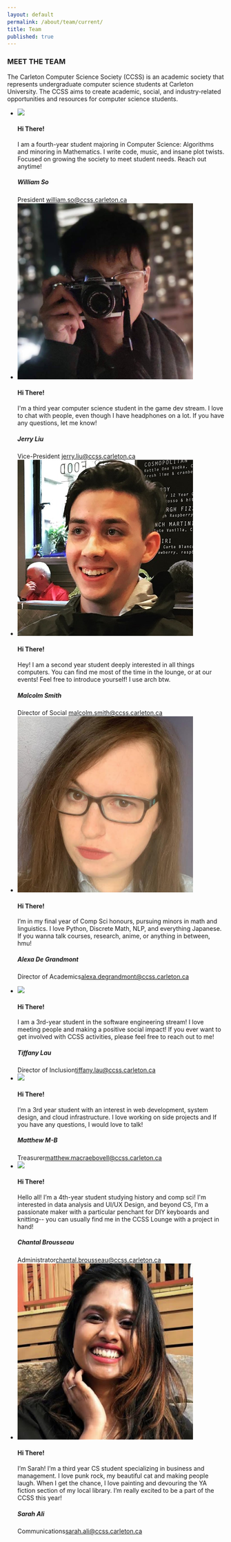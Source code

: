 ```yaml
---
layout: default
permalink: /about/team/current/
title: Team
published: true
---
```

<div class="heading-title text-center">
<h3 class="text-uppercase">MEET THE TEAM </h3>
<p class="p-top-30 half-txt">The Carleton Computer Science Society (CCSS) is an academic society that represents undergraduate computer science students at Carleton University. The CCSS aims to create academic, social, and industry-related opportunities and resources for computer science students.</p>
<div class = "content-team">
  <ul >
    <!-- ----Person 1 -->
    <li>
      <div class="team-member">
        <div class="team-img">
          <img img src="/images/about-pics/william_so2019.jpg" class="img-responsive">
        </div>
        <div class="team-hover">
          <div class="desk">
            <h4>Hi There!</h4>
            <p>I am a fourth-year student majoring in Computer Science: Algorithms and minoring in Mathematics. I write code, music, and insane plot twists. Focused on growing the society to meet student needs. Reach out anytime!</p>
          </div>
        </div>
        <div class="team-title">
          <h5>William So</h5>
          <span>President <span> <a href ="mailto:william.so@ccss.carleton.ca" target ="_top">william.so@ccss.carleton.ca</a></span> </span>
        </div>
      </div>
    </li>
    <!-- ----Person 2 -->
    <li>
      <div class="team-member">
        <div class="team-img">
          <img img src="/images/about-pics/jerry.png" class="img-responsive">
        </div>
        <div class="team-hover">
          <div class="desk">
            <h4>Hi There!</h4>
            <p>I'm a third year computer science student in the game dev stream. I love to chat with people, even though I have headphones on a lot. If you have any questions, let me know! </p>
          </div>
        </div>
        <div class="team-title">
          <h5>Jerry Liu</h5>
          <span>Vice-President<span> <a href ="mailto:jerry.liu@ccss.carleton.ca" target="_top"> jerry.liu@ccss.carleton.ca</a></span> </span>
        </div>
      </div>
    </li>
    <!-- ----Person 3 -->
    <li>
      <div class="team-member">
        <div class="team-img">
          <img img src="/images/about-pics/malcolm.png" class="img-responsive">
        </div>
        <div class="team-hover">
          <div class="desk">
            <h4>Hi There!</h4>
            <p>Hey! I am a second year student deeply interested in all things computers. You can find me most of the time in the lounge, or at our events! Feel free to introduce yourself! I use arch btw.</p>
          </div>
        </div>
        <div class="team-title">
          <h5>Malcolm Smith</h5>
          <span>Director of Social <span> <a href ="mailto:malcolm.smith@ccss.carleton.ca" target ="_top">malcolm.smith@ccss.carleton.ca</a></span> </span>
        </div>
      </div>
    </li>
    <!-- ----Person 4 -->
    <li>
      <div class="team-member">
        <div class="team-img">
          <img img src="/images/about-pics/alexa.png" class="img-responsive">
        </div>
        <div class="team-hover">
          <div class="desk">
            <h4>Hi There!</h4>
            <p>I’m in my final year of Comp Sci honours, pursuing minors in math and linguistics. I love Python, Discrete Math, NLP, and everything Japanese. If you wanna talk courses, research, anime, or anything in between, hmu!</p>
          </div>
        </div>
        <div class="team-title">
          <h5>Alexa De Grandmont</h5>
          <span>Director of Academics<span><a href="mailto:alexa.degrandmont@ccss.carleton.ca" target ="_top">alexa.degrandmont@ccss.carleton.ca</a></span> </span>
        </div>
      </div>
    </li>
  </ul>
</div>
<div class = "content-team">
  <ul>
     <!-- ----Person 5 -->
    <li>
      <div class="team-member">
        <div class="team-img">
          <img img src="/images/about-pics/tiffany_lau.jpg" class="img-responsive">
        </div>
        <div class="team-hover">
          <div class="desk">
            <h4>Hi There!</h4>
            <p>I am a 3rd-year student in the software engineering stream! I love meeting people and making a positive social impact! If you ever want to get involved with CCSS activities, please feel free to reach out to me!</p>
          </div>
        </div>
        <div class="team-title">
          <h5>Tiffany Lau</h5>
          <span>Director of Inclusion<span><a href="mailto:tiffany.lau@ccss.carleton.ca" target ="_top">tiffany.lau@ccss.carleton.ca</a></span> </span>
        </div>
      </div>
    </li>
    <!-- ----Person 6 -->
    <li>
      <div class="team-member">
        <div class="team-img">
          <img img src="/images/about-pics/matthew_macraebovell.jpg" class="img-responsive">
        </div>
        <div class="team-hover">
          <div class="desk">
            <h4>Hi There!</h4>
            <p>I’m a 3rd year student with an interest in web development, system design, and cloud infrastructure. I love working on side projects and If you have any questions, I would love to talk!</p>
          </div>
        </div>
        <div class="team-title">
          <h5>Matthew M-B</h5>
          <span>Treasurer<span><a href ="mailto:matthew.macraebovell@ccss.carleton.ca" target="_top">matthew.macraebovell@ccss.carleton.ca</a></span> </span>
        </div>
      </div>
    </li>
    <!-- ----Person 7 -->
    <li>
      <div class="team-member">
        <div class="team-img">
          <img img src="/images/about-pics/chantal_brousseau.jpg" class="img-responsive">
        </div>
        <div class="team-hover">
          <div class="desk">
            <h4>Hi There!</h4>
            <p>Hello all! I’m a 4th-year student studying history and comp sci! I'm interested in data analysis and UI/UX Design, and beyond CS, I'm a passionate maker with a particular penchant for DIY keyboards and knitting-- you can usually find me in the CCSS Lounge with a project in hand!</p>
          </div>
        </div>
        <div class="team-title">
          <h5>Chantal Brousseau</h5>
          <span>Administrator<span><a href ="mailto:chantal.brousseau@ccss.carleton.ca" target="_top">chantal.brousseau@ccss.carleton.ca</a></span> </span>
        </div>
      </div>
    </li>
    <!-- ----Person 8 -->
    <li>
      <div class="team-member">
        <div class="team-img">
          <img img src="/images/about-pics/sarah.png" class="img-responsive">
        </div>
        <div class="team-hover">
          <div class="desk">
            <h4>Hi There!</h4>
            <p>I’m Sarah! I’m a third year CS student specializing in business and management. I love punk rock, my beautiful cat and making people laugh. When I get the chance, I love painting and devouring the YA fiction section of my local library. I’m really excited to be a part of the CCSS this year!</p>
          </div>
        </div>
        <div class="team-title">
          <h5>Sarah Ali</h5>
          <span>Communications<span><a href ="mailto:sarah.ali@ccss.carleton.ca" target="_top">sarah.ali@ccss.carleton.ca</a></span> </span>
        </div>
      </div>
    </li>
  </ul>
</div>
